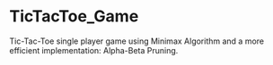 # TicTacToe_Game
 
 Tic-Tac-Toe single player game using Minimax Algorithm and a more efficient implementation: Alpha-Beta Pruning.
